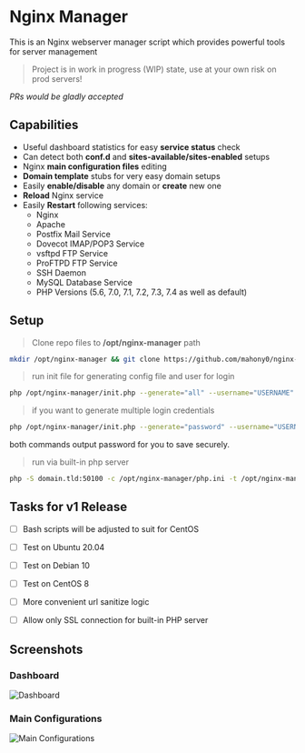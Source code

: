 # Nginx Manager

This is an Nginx webserver manager script which provides powerful tools for server management

> Project is in work in progress (WIP) state, use at your own risk on prod servers!

*PRs would be gladly accepted*


## Capabilities

- Useful dashboard statistics for easy **service status** check
- Can detect both **conf.d** and **sites-available/sites-enabled** setups
- Nginx **main configuration files** editing
- **Domain template** stubs for very easy domain setups
- Easily **enable/disable** any domain or **create** new one
- **Reload** Nginx service
- Easily **Restart** following services:
    - Nginx
    - Apache
    - Postfix Mail Service
    - Dovecot IMAP/POP3 Service
    - vsftpd FTP Service
    - ProFTPD FTP Service
    - SSH Daemon
    - MySQL Database Service
    - PHP Versions (5.6, 7.0, 7.1, 7.2, 7.3, 7.4 as well as default)


## Setup

> Clone repo files to **/opt/nginx-manager** path

```bash
mkdir /opt/nginx-manager && git clone https://github.com/mahony0/nginx-manager /opt/nginx-manager
```

> run init file for generating config file and user for login

```bash
php /opt/nginx-manager/init.php --generate="all" --username="USERNAME"
```

> if you want to generate multiple login credentials

```bash
php /opt/nginx-manager/init.php --generate="password" --username="USERNAME2"
```

both commands output password for you to save securely.

> run via built-in php server

```bash
php -S domain.tld:50100 -c /opt/nginx-manager/php.ini -t /opt/nginx-manager/
```


## Tasks for v1 Release

- [ ] Bash scripts will be adjusted to suit for CentOS
- [ ] Test on Ubuntu 20.04
- [ ] Test on Debian 10
- [ ] Test on CentOS 8
- [ ] More convenient url sanitize logic
- [ ] Allow only SSL connection for built-in PHP server


## Screenshots

### Dashboard
![Dashboard](https://uxms.net/storage/app/media/github/1-dash.jpg)

### Main Configurations
![Main Configurations](https://uxms.net/storage/app/media/github/2-configs.jpg)
